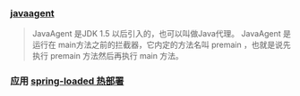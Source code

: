 ### [javaagent](http://blog.csdn.net/catoop/article/details/51034739)
> JavaAgent 是JDK 1.5 以后引入的，也可以叫做Java代理。
  JavaAgent 是运行在 main方法之前的拦截器，它内定的方法名叫 premain ，也就是说先执行 premain 方法然后再执行 main 方法。
    
### 应用 [spring-loaded 热部署](http://blog.csdn.net/catoop/article/details/51034778)
> 